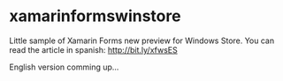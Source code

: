 # xamarinformswinstore
Little sample of Xamarin Forms new preview for Windows Store. You can read the article in spanish:
http://bit.ly/xfwsES

English version comming up...
